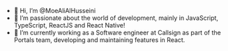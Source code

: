 - 👋 Hi, I’m @MoeAliAlHusseini
- 👀 I’m passionate about the world of development, mainly in JavaScript, TypeScript, ReactJS and React Native!
- 🌱 I’m currently working as a Software engineer at Callsign as part of the Portals team, developing and maintaining features in React.

<!---
MoeAliAlHusseini/MoeAliAlHusseini is a ✨ special ✨ repository because its `README.md` (this file) appears on your GitHub profile.
You can click the Preview link to take a look at your changes.
--->
